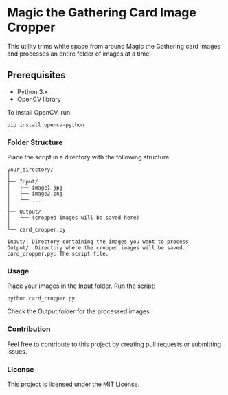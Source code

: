 # Magic the Gathering Card Image Cropper

This utility trims white space from around Magic the Gathering card images and processes an entire folder of images at a time.

## Prerequisites

- Python 3.x
- OpenCV library

To install OpenCV, run:

`pip install opencv-python`

### Folder Structure
Place the script in a directory with the following structure:
```
your_directory/
│
├── Input/
│   ├── image1.jpg
│   ├── image2.png
│   └── ...
│
├── Output/
│   └── (cropped images will be saved here)
│
└── card_cropper.py

Input/: Directory containing the images you want to process.
Output/: Directory where the cropped images will be saved.
card_cropper.py: The script file.
```

### Usage
Place your images in the Input folder.
Run the script:

`python card_cropper.py`

Check the Output folder for the processed images.

### Contribution
Feel free to contribute to this project by creating pull requests or submitting issues.

### License
This project is licensed under the MIT License.
